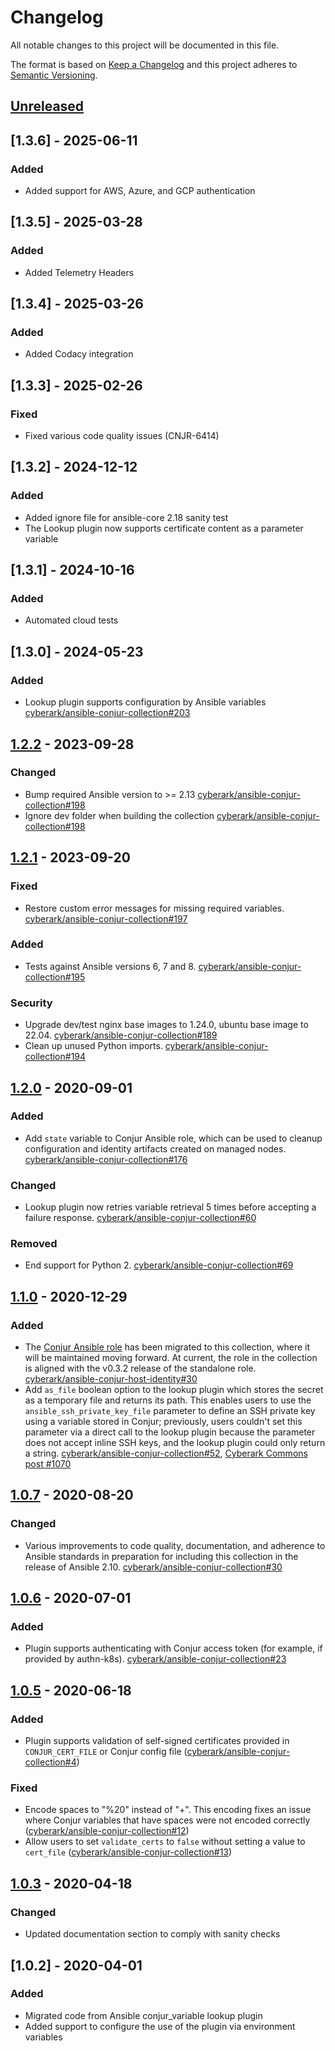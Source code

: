 # Changelog
All notable changes to this project will be documented in this file.

The format is based on [Keep a Changelog](http://keepachangelog.com/en/1.0.0/)
and this project adheres to [Semantic Versioning](http://semver.org/spec/v2.0.0.html).

## [Unreleased]

## [1.3.6] - 2025-06-11

### Added
- Added support for AWS, Azure, and GCP authentication

## [1.3.5] - 2025-03-28

### Added
- Added Telemetry Headers

## [1.3.4] - 2025-03-26

### Added
- Added Codacy integration

## [1.3.3] - 2025-02-26

### Fixed
- Fixed various code quality issues (CNJR-6414)

## [1.3.2] - 2024-12-12

### Added
- Added ignore file for ansible-core 2.18 sanity test
- The Lookup plugin now supports certificate content as a parameter variable

## [1.3.1] - 2024-10-16

### Added
- Automated cloud tests

## [1.3.0] - 2024-05-23

### Added
- Lookup plugin supports configuration by Ansible variables
  [cyberark/ansible-conjur-collection#203](https://github.com/cyberark/ansible-conjur-collection/pull/203)

## [1.2.2] - 2023-09-28

### Changed
- Bump required Ansible version to >= 2.13
  [cyberark/ansible-conjur-collection#198](https://github.com/cyberark/ansible-conjur-collection/pull/198)
- Ignore dev folder when building the collection
  [cyberark/ansible-conjur-collection#198](https://github.com/cyberark/ansible-conjur-collection/pull/198)

## [1.2.1] - 2023-09-20

### Fixed
- Restore custom error messages for missing required variables.
  [cyberark/ansible-conjur-collection#197](https://github.com/cyberark/ansible-conjur-collection/pull/197)

### Added
- Tests against Ansible versions 6, 7 and 8.
  [cyberark/ansible-conjur-collection#195](https://github.com/cyberark/ansible-conjur-collection/pull/195)

### Security
- Upgrade dev/test nginx base images to 1.24.0, ubuntu base image to 22.04.
  [cyberark/ansible-conjur-collection#189](https://github.com/cyberark/ansible-conjur-collection/pull/189)
- Clean up unused Python imports.
  [cyberark/ansible-conjur-collection#194](https://github.com/cyberark/ansible-conjur-collection/pull/194)

## [1.2.0] - 2020-09-01

### Added
- Add `state` variable to Conjur Ansible role, which can be used to cleanup
  configuration and identity artifacts created on managed nodes.
  [cyberark/ansible-conjur-collection#176](https://github.com/cyberark/ansible-conjur-collection/pull/176)

### Changed
- Lookup plugin now retries variable retrieval 5 times before accepting a
  failure response.
  [cyberark/ansible-conjur-collection#60](https://github.com/cyberark/ansible-conjur-collection/pull/60)

### Removed
- End support for Python 2.
  [cyberark/ansible-conjur-collection#69](https://github.com/cyberark/ansible-conjur-collection/pull/69)

## [1.1.0] - 2020-12-29

### Added
- The [Conjur Ansible role](https://galaxy.ansible.com/cyberark/conjur-host-identity) has been
  migrated to this collection, where it will be maintained moving forward.
  At current, the role in the collection is aligned with the v0.3.2 release of
  the standalone role.
  [cyberark/ansible-conjur-host-identity#30](https://github.com/cyberark/ansible-conjur-host-identity/issues/30)
- Add `as_file` boolean option to the lookup plugin which stores the secret as
  a temporary file and returns its path. This enables users to use the
  `ansible_ssh_private_key_file` parameter to define an SSH private key using a
  variable stored in Conjur; previously, users couldn't set this parameter via
  a direct call to the lookup plugin because the parameter does not accept
  inline SSH keys, and the lookup plugin could only return a string.
  [cyberark/ansible-conjur-collection#52](https://github.com/cyberark/ansible-conjur-collection/issues/52),
  [Cyberark Commons post #1070](https://discuss.cyberarkcommons.org/t/conjur-ansible-lookup-plugin-and-ssh-key-file/1070) 

## [1.0.7] - 2020-08-20

### Changed
- Various improvements to code quality, documentation, and adherence to Ansible standards
  in preparation for including this collection in the release of Ansible 2.10.
  [cyberark/ansible-conjur-collection#30](https://github.com/cyberark/ansible-conjur-collection/issues/30)

## [1.0.6] - 2020-07-01

### Added
- Plugin supports authenticating with Conjur access token (for example, if provided by authn-k8s).
  [cyberark/ansible-conjur-collection#23](https://github.com/cyberark/ansible-conjur-collection/issues/23)

## [1.0.5] - 2020-06-18

### Added
- Plugin supports validation of self-signed certificates provided in `CONJUR_CERT_FILE`
  or Conjur config file
  ([cyberark/ansible-conjur-collection#4](https://github.com/cyberark/ansible-conjur-collection/issues/4))

### Fixed
- Encode spaces to "%20" instead of "+". This encoding fixes an issue where Conjur
  variables that have spaces were not encoded correctly 
  ([cyberark/ansible-conjur-collection#12](https://github.com/cyberark/ansible-conjur-collection/issues/12))
- Allow users to set `validate_certs` to `false` without setting a value to `cert_file`
  ([cyberark/ansible-conjur-collection#13](https://github.com/cyberark/ansible-conjur-collection/issues/13))

## [1.0.3] - 2020-04-18
### Changed
- Updated documentation section to comply with sanity checks

## [1.0.2] - 2020-04-01
### Added
- Migrated code from Ansible conjur_variable lookup plugin
- Added support to configure the use of the plugin via environment variables

[Unreleased]: https://github.com/cyberark/ansible-conjur-collection/compare/v1.2.2...HEAD
[1.2.2]: https://github.com/cyberark/ansible-conjur-collection/compare/v1.2.1...v1.2.2
[1.2.1]: https://github.com/cyberark/ansible-conjur-collection/compare/v1.2.0...v1.2.1
[1.2.0]: https://github.com/cyberark/ansible-conjur-collection/compare/v1.1.0...v1.2.0
[1.1.0]: https://github.com/cyberark/ansible-conjur-collection/compare/v1.0.7...v1.1.0
[1.0.7]: https://github.com/cyberark/ansible-conjur-collection/compare/v1.0.6...v1.0.7
[1.0.6]: https://github.com/cyberark/ansible-conjur-collection/compare/v1.0.5...v1.0.6
[1.0.5]: https://github.com/cyberark/ansible-conjur-collection/compare/v1.0.3...v1.0.5
[1.0.3]: https://github.com/cyberark/ansible-conjur-collection/compare/v1.0.2...v1.0.3
